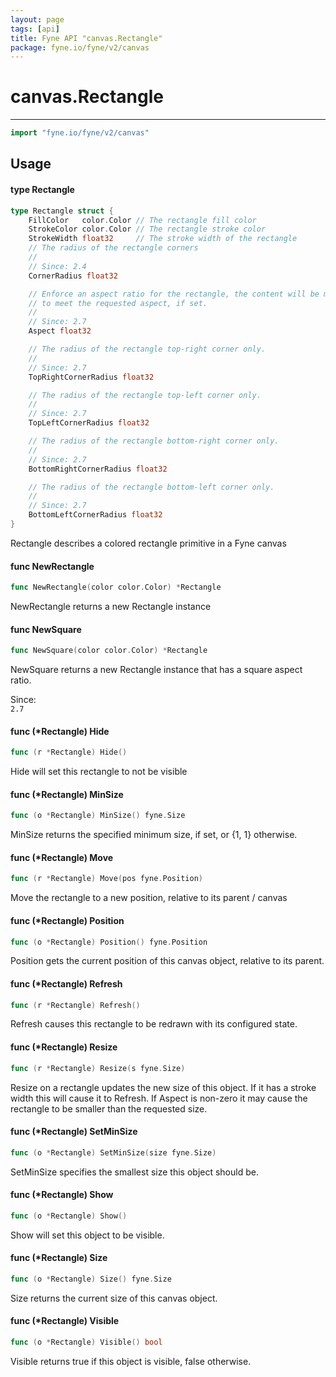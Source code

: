 ```yaml
---
layout: page
tags: [api]
title: Fyne API "canvas.Rectangle"
package: fyne.io/fyne/v2/canvas
---
```


# canvas.Rectangle
---
```go
import "fyne.io/fyne/v2/canvas"
```

## Usage

#### type Rectangle

```go
type Rectangle struct {
	FillColor   color.Color // The rectangle fill color
	StrokeColor color.Color // The rectangle stroke color
	StrokeWidth float32     // The stroke width of the rectangle
	// The radius of the rectangle corners
	//
	// Since: 2.4
	CornerRadius float32

	// Enforce an aspect ratio for the rectangle, the content will be made shorter or narrower
	// to meet the requested aspect, if set.
	//
	// Since: 2.7
	Aspect float32

	// The radius of the rectangle top-right corner only.
	//
	// Since: 2.7
	TopRightCornerRadius float32

	// The radius of the rectangle top-left corner only.
	//
	// Since: 2.7
	TopLeftCornerRadius float32

	// The radius of the rectangle bottom-right corner only.
	//
	// Since: 2.7
	BottomRightCornerRadius float32

	// The radius of the rectangle bottom-left corner only.
	//
	// Since: 2.7
	BottomLeftCornerRadius float32
}
```

Rectangle describes a colored rectangle primitive in a Fyne canvas

#### func  NewRectangle

```go
func NewRectangle(color color.Color) *Rectangle
```
NewRectangle returns a new Rectangle instance

#### func  NewSquare

```go
func NewSquare(color color.Color) *Rectangle
```
NewSquare returns a new Rectangle instance that has a square aspect ratio.


<div class="since">Since: <code>
2.7</code></div>

#### func (*Rectangle) Hide

```go
func (r *Rectangle) Hide()
```
Hide will set this rectangle to not be visible

#### func (*Rectangle) MinSize

```go
func (o *Rectangle) MinSize() fyne.Size
```
MinSize returns the specified minimum size, if set, or {1, 1} otherwise.

#### func (*Rectangle) Move

```go
func (r *Rectangle) Move(pos fyne.Position)
```
Move the rectangle to a new position, relative to its parent / canvas

#### func (*Rectangle) Position

```go
func (o *Rectangle) Position() fyne.Position
```
Position gets the current position of this canvas object, relative to its parent.

#### func (*Rectangle) Refresh

```go
func (r *Rectangle) Refresh()
```
Refresh causes this rectangle to be redrawn with its configured state.

#### func (*Rectangle) Resize

```go
func (r *Rectangle) Resize(s fyne.Size)
```
Resize on a rectangle updates the new size of this object. If it has a stroke width this will cause it to Refresh. If Aspect is non-zero it may cause the rectangle to be smaller than the requested size.

#### func (*Rectangle) SetMinSize

```go
func (o *Rectangle) SetMinSize(size fyne.Size)
```
SetMinSize specifies the smallest size this object should be.

#### func (*Rectangle) Show

```go
func (o *Rectangle) Show()
```
Show will set this object to be visible.

#### func (*Rectangle) Size

```go
func (o *Rectangle) Size() fyne.Size
```
Size returns the current size of this canvas object.

#### func (*Rectangle) Visible

```go
func (o *Rectangle) Visible() bool
```
Visible returns true if this object is visible, false otherwise.
